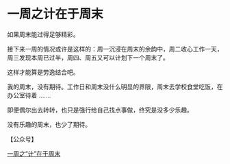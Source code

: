 # 一周之计在于周末

如果周末能过得足够精彩。

接下来一周的情况或许是这样的：周一沉浸在周末的余韵中，周二收心工作一天，周三发现本周已过半，周四、周五又可以计划下一个周末了。

这样才能算是劳逸结合吧。

我的周末，没有期待。工作日和周末没什么明显的界限，周末去学校食堂吃饭，在办公室待着 .……

即便偶尔出去转转，也只是强行给自己找点事做，终究是没多少乐趣。

没有乐趣的周末，也少了期待。

【公众号】

[一周之“计”在于周末](https://mp.weixin.qq.com/s/QX8NhmLrfp4NmdRkeOB2Tg)